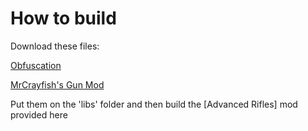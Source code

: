 # How to build
Download these files:

[Obfuscation](https://www.curseforge.com/minecraft/mc-mods/obfuscate/files/2916310)

[MrCrayfish's Gun Mod](https://www.curseforge.com/minecraft/mc-mods/mrcrayfishs-gun-mod/files/2854400)

Put them on the 'libs' folder and then build the [Advanced Rifles] mod provided here
